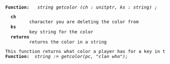 <div class="mw-parser-output"><p><br />
<span id="bfgcolor"></span>
</p>
<pre><b>Function:  </b><i> string getcolor (ch&#160;: unitptr, ks&#160;: string)&#160;;</i>
</pre>
<pre>  <b>ch</b>
         character you are deleting the color from
  <b>ks</b>
         key string for the color
  <b>returns</b>
         returns the color in a string
</pre>
<pre>This function returns what color a player has for a key in the players list.
<b>Function:  </b><i>string&#160;:= getcolor(pc, "clan_who");</i>
</pre></div>